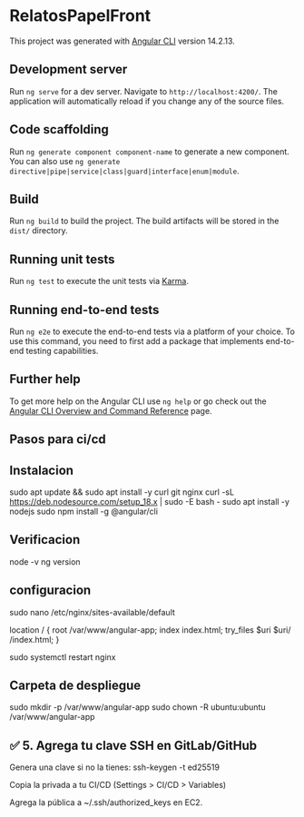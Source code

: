# RelatosPapelFront

This project was generated with [Angular CLI](https://github.com/angular/angular-cli) version 14.2.13.

## Development server

Run `ng serve` for a dev server. Navigate to `http://localhost:4200/`. The application will automatically reload if you change any of the source files.

## Code scaffolding

Run `ng generate component component-name` to generate a new component. You can also use `ng generate directive|pipe|service|class|guard|interface|enum|module`.

## Build

Run `ng build` to build the project. The build artifacts will be stored in the `dist/` directory.

## Running unit tests

Run `ng test` to execute the unit tests via [Karma](https://karma-runner.github.io).

## Running end-to-end tests

Run `ng e2e` to execute the end-to-end tests via a platform of your choice. To use this command, you need to first add a package that implements end-to-end testing capabilities.

## Further help

To get more help on the Angular CLI use `ng help` or go check out the [Angular CLI Overview and Command Reference](https://angular.io/cli) page.


## Pasos para ci/cd

## Instalacion
 
sudo apt update && sudo apt install -y curl git nginx
curl -sL https://deb.nodesource.com/setup_18.x | sudo -E bash -
sudo apt install -y nodejs
sudo npm install -g @angular/cli

## Verificacion 

node -v
ng version


## configuracion 

sudo nano /etc/nginx/sites-available/default

location / {
    root /var/www/angular-app;
    index index.html;
    try_files $uri $uri/ /index.html;
}

sudo systemctl restart nginx

## Carpeta de despliegue 

sudo mkdir -p /var/www/angular-app
sudo chown -R ubuntu:ubuntu /var/www/angular-app

## ✅ 5. Agrega tu clave SSH en GitLab/GitHub
Genera una clave si no la tienes: ssh-keygen -t ed25519

Copia la privada a tu CI/CD (Settings > CI/CD > Variables)

Agrega la pública a ~/.ssh/authorized_keys en EC2.


